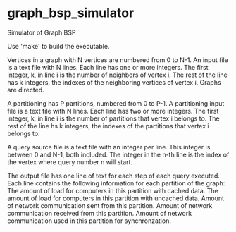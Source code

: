 graph_bsp_simulator
===================

Simulator of Graph BSP

Use 'make' to build the executable.

Vertices in a graph with N vertices are numbered from 0 to N-1. An input file
is a text file with N lines. Each line has one or more integers. The first
integer, k, in line i is the number of neighbors of vertex i. The rest of the
line has k integers, the indexes of the neighboring vertices of vertex i. Graphs
are directed.

A partitioning has P partitions, numbered from 0 to P-1. A partitioning input
file is a text file with N lines. Each line has two or more integers. The first
integer, k, in line i is the number of partitions that vertex i belongs to. The
rest of the line hs k integers, the indexes of the partitions that vertex i
belongs to.

A query source file is a text file with an integer per line. This integer is
between 0 and N-1, both included. The integer in the n-th line is the index of
the vertex where query number n will start.

The output file has one line of text for each step of each query executed. Each
line contains the following information for each partition of the graph:
  The amount of load for computers in this partition with cached data.
  The amount of load for computers in this partition with uncached data.
  Amount of network communication sent from this partition.
  Amount of network communication received from this partition.
  Amount of network communication used in this partition for synchronzation.

